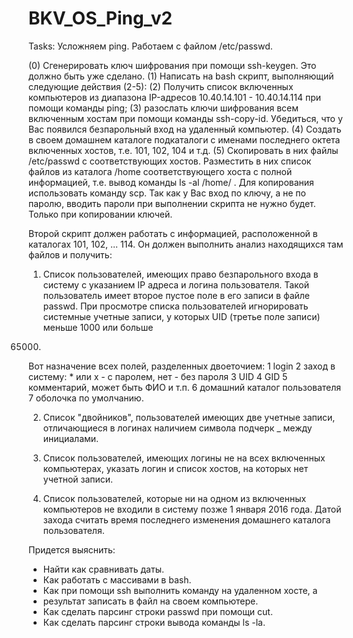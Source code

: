 # BKV_OS_Ping_v2
Tasks:
Усложняем ping.
Работаем с файлом /etc/passwd.

(0) Сгенерировать ключ шифрования при помощи ssh-keygen.
    Это должно быть уже сделано.
(1) Написать на bash скрипт, выполняющий следующие действия (2-5):
(2) Получить список включенных компьютеров из диапазона IP-адресов
     10.40.14.101 - 10.40.14.114 при помощи команды  ping;
(3) разослать ключи шифрования всем включенным хостам при
     помощи команды ssh-copy-id. Убедиться, что у Вас появился
     безпарольный вход на удаленный компьютер.
(4) Создать в своем домашнем каталоге подкаталоги с именами
     последнего октета включенных хостов, т.е. 101, 102, 104 и т.д.
(5) Скопировать в них файлы /etc/passwd с соответствующих хостов.
     Разместить в них список файлов из каталога /home соответствующего
     хоста с полной информацией, т.е. вывод команды ls -al /home/ .
     Для копирования использовать команду scp. Так как у Вас
     вход по ключу, а не по паролю, вводить пароли при выполнении
     скрипта не нужно будет. Только при копировании ключей.

  Второй скрипт должен работать с информацией, расположенной в
  каталогах 101, 102, ... 114.
  Он должен выполнить анализ находящихся там файлов и получить:

1) Список пользователей, имеющих право безпарольного входа в систему
    с указанием IP адреса и логина пользователя. Такой пользователь
    имеет второе  пустое поле в его записи в файле passwd.
    При просмотре списка пользователей игнорировать системные учетные
    записи, у которых UID (третье поле записи) меньше 1000 или больше
65000.
   Вот назначение всех полей, разделенных двоеточием:
    1  login
    2  заход в систему: * или х - с паролем, нет - без пароля
    3  UID
    4  GID
    5  комментарий, может быть ФИО и т.п.
    6  домашний каталог пользователя
    7  оболочка по умолчанию.

2) Список "двойников", пользователей имеющих две учетные записи,
    отличающиеся в логинах наличием символа подчерк _ между инициалами.

3) Список пользователей, имеющих логины не на всех включенных
компьютерах,
    указать логин и список хостов, на которых нет учетной записи.

4) Список пользователей, которые ни на одном из включенных компьютеров
    не входили в систему позже 1 января 2016 года. Датой захода считать
время
    последнего изменения домашнего каталога пользователя.

Придется выяснить:
- Найти как сравнивать даты.
- Как работать с массивами в bash.
- Как при помощи ssh выполнить команду на удаленном хосте, а
- результат записать в файл на своем компьютере.
- Как сделать парсинг строки passwd при помощи cut.
- Как сделать парсинг строки вывода команды ls -la.
